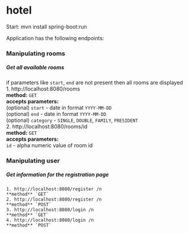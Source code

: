 # hotel
Start:  mvn install
        spring-boot:run
        
Application has the following endpoints:</br>

### Manipulating rooms
##### Get all available rooms
if parameters like `start`, `end` are not present then all rooms are displayed</br>
    1. http://localhost:8080/rooms</br>
    **method:** `GET`</br>
    **accepts parameters:**</br>
    (optional) `start` - date in format `YYYY-MM-DD`</br>
    (optional) `end` - date in format `YYYY-MM-DD`</br>
    (optional) `category` - `SINGLE`, `DOUBLE`, `FAMILY`, `PRESIDENT`</br>
    2. http://localhost:8080/rooms/id</br>
    **method:** `GET`</br>
    **accepts parameters:**</br>
    `id` - alpha numeric value of room id</br>
### Manipulating user
##### Get information for the registration page
    1. http://localhost:8080/register /n
    **method** `GET`
    2. http://localhost:8080/register /n
    **method** `POST`
    3. http://localhost:8080/login /n
    **method** `GET`
    4. http://localhost:8080/login /n
    **method** `POST`
